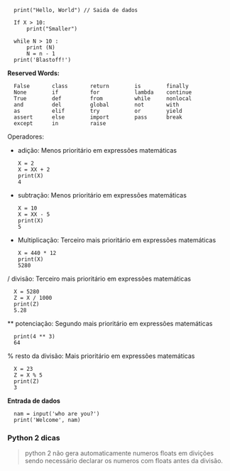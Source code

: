       print("Hello, World") // Saida de dados

      If X > 10:
          print("Smaller")

      while N > 10 :
          print (N)
          N = n - 1
      print('Blastoff!')

**Reserved Words:**

      False       class       return        is        finally
      None        if          for           lambda    continue
      True        def         from          while     nonlocal
      and         del         global        not       with
      as          elif        try           or        yield
      assert      else        import        pass      break
      except      in          raise

Operadores:

+ adição: Menos prioritário em expressões matemáticas
    
      X = 2
      X = XX + 2
      print(X)
      4

- subtração: Menos prioritário em expressões matemáticas
    
      X = 10
      X = XX - 5
      print(X)
      5

* Multiplicação: Terceiro mais prioritário em expressões matemáticas

      X = 440 * 12
      print(X)
      5280

/ divisão: Terceiro mais prioritário em expressões matemáticas
    
      X = 5280
      Z = X / 1000
      print(Z)
      5.28

** potenciação: Segundo mais prioritário em expressões matemáticas

      print(4 ** 3)
      64

% resto da divisão: Mais prioritário em expressões matemáticas

      X = 23
      Z = X % 5
      print(Z)
      3


**Entrada de dados**

      nam = input('who are you?')
      print('Welcome', nam)

### Python 2 dicas

> python 2 não gera automaticamente numeros floats em divições sendo necessário declarar os numeros com floats antes da divisão.
